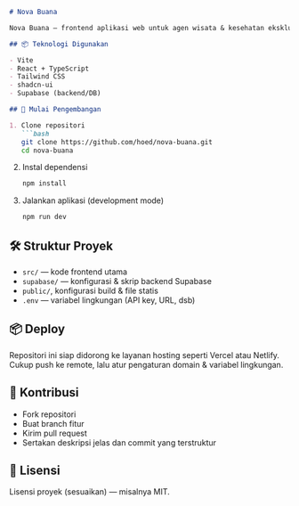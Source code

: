 ````markdown
# Nova Buana

Nova Buana — frontend aplikasi web untuk agen wisata & kesehatan eksklusif.

## 📦 Teknologi Digunakan

- Vite  
- React + TypeScript  
- Tailwind CSS  
- shadcn-ui  
- Supabase (backend/DB)  

## 🚀 Mulai Pengembangan

1. Clone repositori  
   ```bash
   git clone https://github.com/hoed/nova-buana.git
   cd nova-buana
````

2. Instal dependensi

   ```bash
   npm install
   ```
3. Jalankan aplikasi (development mode)

   ```bash
   npm run dev
   ```

## 🛠 Struktur Proyek

* `src/` — kode frontend utama
* `supabase/` — konfigurasi & skrip backend Supabase
* `public/`, konfigurasi build & file statis
* `.env` — variabel lingkungan (API key, URL, dsb)

## 📦 Deploy

Repositori ini siap didorong ke layanan hosting seperti Vercel atau Netlify. Cukup push ke remote, lalu atur pengaturan domain & variabel lingkungan.

## 👥 Kontribusi

* Fork repositori
* Buat branch fitur
* Kirim pull request
* Sertakan deskripsi jelas dan commit yang terstruktur

## 📄 Lisensi

Lisensi proyek (sesuaikan) — misalnya MIT.
